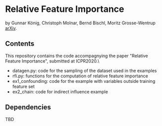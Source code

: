 # Relative Feature Importance
by Gunnar König, Christoph Molnar, Bernd Bischl, Moritz Grosse-Wentrup  
[arXiv](https://arxiv.org/abs/2007.08283). 

## Contents

This repository contains the code accompagnying the paper "Relative Feature Importance", submitted at ICPR2020.\\

- datagen.py: code for the sampling of the dataset used in the examples
- rfi.py: functions for the computation of relative feature importance
- ex1_confounding: code for the example with variables outside training feature set
- ex2_chain: code for indirect influence example

## Dependencies

TBD

